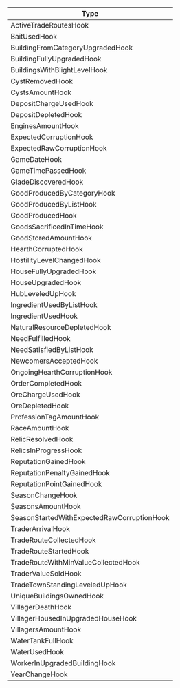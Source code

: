 | Type |
| --- |
| ActiveTradeRoutesHook |
| BaitUsedHook |
| BuildingFromCategoryUpgradedHook |
| BuildingFullyUpgradedHook |
| BuildingsWithBlightLevelHook |
| CystRemovedHook |
| CystsAmountHook |
| DepositChargeUsedHook |
| DepositDepletedHook |
| EnginesAmountHook |
| ExpectedCorruptionHook |
| ExpectedRawCorruptionHook |
| GameDateHook |
| GameTimePassedHook |
| GladeDiscoveredHook |
| GoodProducedByCategoryHook |
| GoodProducedByListHook |
| GoodProducedHook |
| GoodsSacrificedInTimeHook |
| GoodStoredAmountHook |
| HearthCorruptedHook |
| HostilityLevelChangedHook |
| HouseFullyUpgradedHook |
| HouseUpgradedHook |
| HubLeveledUpHook |
| IngredientUsedByListHook |
| IngredientUsedHook |
| NaturalResourceDepletedHook |
| NeedFulfilledHook |
| NeedSatisfiedByListHook |
| NewcomersAcceptedHook |
| OngoingHearthCorruptionHook |
| OrderCompletedHook |
| OreChargeUsedHook |
| OreDepletedHook |
| ProfessionTagAmountHook |
| RaceAmountHook |
| RelicResolvedHook |
| RelicsInProgressHook |
| ReputationGainedHook |
| ReputationPenaltyGainedHook |
| ReputationPointGainedHook |
| SeasonChangeHook |
| SeasonsAmountHook |
| SeasonStartedWithExpectedRawCorruptionHook |
| TraderArrivalHook |
| TradeRouteCollectedHook |
| TradeRouteStartedHook |
| TradeRouteWithMinValueCollectedHook |
| TraderValueSoldHook |
| TradeTownStandingLeveledUpHook |
| UniqueBuildingsOwnedHook |
| VillagerDeathHook |
| VillagerHousedInUpgradedHouseHook |
| VillagersAmountHook |
| WaterTankFullHook |
| WaterUsedHook |
| WorkerInUpgradedBuildingHook |
| YearChangeHook |
